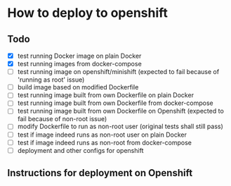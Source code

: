 How to deploy to openshift
==========================

## Todo
- [x] test running Docker image on plain Docker
- [x] test running images from docker-compose
- [ ] test running image on openshift/minishift (expected to fail because of 'running as root' issue)
- [ ] build image based on modified Dockerfile
- [ ] test running image built from own Dockerfile on plain Docker
- [ ] test running image built from own Dockerfile from docker-compose
- [ ] test running image built from own Dockerfile on Openshift (expected to fail because of non-root issue)
- [ ] modify Dockerfile to run as non-root user (original tests shall still pass)
- [ ] test if image indeed runs as non-root user on plain Docker
- [ ] test if image indeed runs as non-root from docker-compose
- [ ] deployment and other configs for openshift

## Instructions for deployment on Openshift
